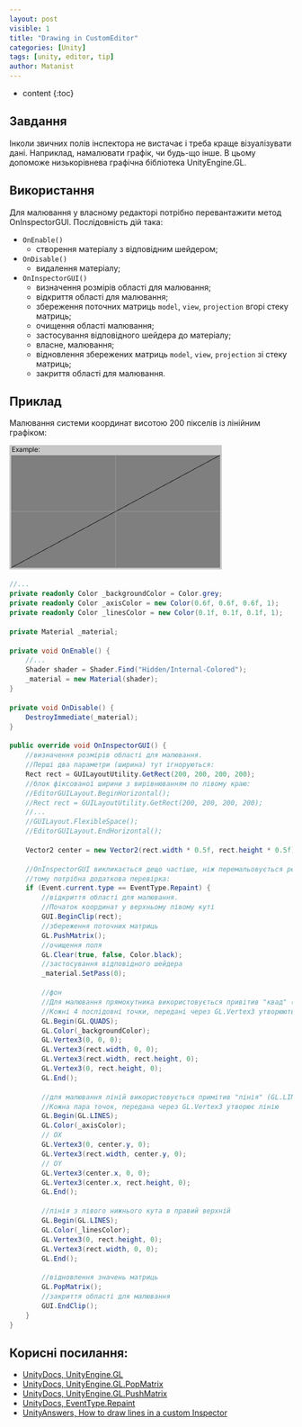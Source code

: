 ```yaml
---
layout: post
visible: 1
title: "Drawing in CustomEditor"
categories: [Unity]
tags: [unity, editor, tip]
author: Matanist
---
```


* content
{:toc}

## Завдання
Інколи звичних полів інспектора не вистачає і треба краще візуалізувати дані. Наприклад, намалювати графік, чи будь-що
інше. В цьому допоможе низькорівнева графічна бібліотека UnityEngine.GL.





## Використання
Для малювання у власному редакторі потрібно перевантажити метод OnInspectorGUI. Послідовність дій така:

- ```OnEnable()```
    - створення матеріалу з відповідним шейдером;
- ```OnDisable()```
    - видалення матеріалу;
- ```OnInspectorGUI()```
    - визначення розмірів області для малювання;
    - відкриття області для малювання;
    - збереження поточних матриць ```model```, ```view```, ```projection``` вгорі стеку матриць;
    - очищення області малювання;
    - застосування відповідного шейдера до матеріалу;
    - власне, малювання;
    - відновлення збережених матриць ```model```, ```view```, ```projection``` зі стеку матриць;
    - закриття області для малювання.

## Приклад
Малювання системи координат висотою 200 пікселів із лінійним графіком:

![Example](/assets/2021-04-20-drawing-in-custom-editor-0.png)

```c#
//...
private readonly Color _backgroundColor = Color.grey;
private readonly Color _axisColor = new Color(0.6f, 0.6f, 0.6f, 1);
private readonly Color _linesColor = new Color(0.1f, 0.1f, 0.1f, 1);

private Material _material;

private void OnEnable() {
    //...
    Shader shader = Shader.Find("Hidden/Internal-Colored");
    _material = new Material(shader);
}

private void OnDisable() {
    DestroyImmediate(_material);
}

public override void OnInspectorGUI() {
    //визначення розмірів області для малювання. 
    //Перші два параметри (ширина) тут ігноруються:
    Rect rect = GUILayoutUtility.GetRect(200, 200, 200, 200);
    //блок фіксованої ширини з вирівнюванням по лівому краю:
    //EditorGUILayout.BeginHorizontal();
    //Rect rect = GUILayoutUtility.GetRect(200, 200, 200, 200);
    //...
    //GUILayout.FlexibleSpace();
    //EditorGUILayout.EndHorizontal();
    
    Vector2 center = new Vector2(rect.width * 0.5f, rect.height * 0.5f);

    //OnInspectorGUI викликається дещо частіше, ніж перемальовується редактор, 
    //тому потрібна додаткова перевірка:
    if (Event.current.type == EventType.Repaint) {
        //відкриття області для малювання. 
        //Початок координат у верхньому лівому куті
        GUI.BeginClip(rect);
        //збереження поточних матриць
        GL.PushMatrix();
        //очищення поля
        GL.Clear(true, false, Color.black);
        //застосування відповідного шейдера
        _material.SetPass(0);

        //фон
        //Для малювання прямокутника використовується привітив "квад" (GL.QUADS).
        //Кожні 4 послідовні точки, передані через GL.Vertex3 утворюють окремий квад.
        GL.Begin(GL.QUADS);
        GL.Color(_backgroundColor);
        GL.Vertex3(0, 0, 0);
        GL.Vertex3(rect.width, 0, 0);
        GL.Vertex3(rect.width, rect.height, 0);
        GL.Vertex3(0, rect.height, 0);
        GL.End();
        
        //для малювання ліній використовується примітив "лінія" (GL.LINES).
        //Кожна пара точок, передана через GL.Vertex3 утворює лінію
        GL.Begin(GL.LINES);        
        GL.Color(_axisColor);
        // OX
        GL.Vertex3(0, center.y, 0);
        GL.Vertex3(rect.width, center.y, 0);
        // OY
        GL.Vertex3(center.x, 0, 0);
        GL.Vertex3(center.x, rect.height, 0);
        GL.End();

        //лінія з лівого нижнього кута в правий верхній
        GL.Begin(GL.LINES);
        GL.Color(_linesColor);
        GL.Vertex3(0, rect.height, 0);
        GL.Vertex3(rect.width, 0, 0);
        GL.End();

        //відновлення значень матриць
        GL.PopMatrix();
        //закриття області для малювання
        GUI.EndClip();
    }
}
```

## Корисні посилання:
- [UnityDocs, UnityEngine.GL](https://docs.unity3d.com/ScriptReference/GL.html)  
- [UnityDocs, UnityEngine.GL.PopMatrix](https://docs.unity3d.com/ScriptReference/GL.PopMatrix.html)  
- [UnityDocs, UnityEngine.GL.PushMatrix](https://docs.unity3d.com/ScriptReference/GL.PushMatrix.html)  
- [UnityDocs, EventType.Repaint](https://docs.unity3d.com/ScriptReference/EventType.Repaint.html)  
- [UnityAnswers, How to draw lines in a custom Inspector](https://answers.unity.com/questions/1360515/how-do-i-draw-lines-in-a-custom-inspector.html)  